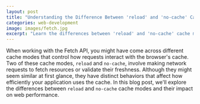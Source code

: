 ```yaml
---
layout: post
title: "Understanding the Difference Between 'reload' and 'no-cache' Cache Modes in the Fetch API"
categories: web-development
image: images/fetch.jpg
excerpt: "Learn the differences between 'reload' and 'no-cache' cache modes in the Fetch API and how they affect web performance. By understanding these cache modes, you can make informed decisions when designing and optimizing your applications to deliver an efficient and responsive user experience."
---
```


When working with the Fetch API, you might have come across different cache modes that control how requests interact with the browser's cache. Two of these cache modes, `reload` and `no-cache`, involve making network requests to fetch resources or validate their freshness. Although they might seem similar at first glance, they have distinct behaviors that affect how efficiently your application uses the cache. In this blog post, we'll explore the differences between `reload` and `no-cache` cache modes and their impact on web performance.